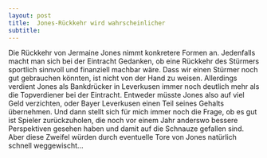 ```yaml
---
layout: post
title:  Jones-Rückkehr wird wahrscheinlicher
subtitle:  
---
```


Die Rückkehr von Jermaine Jones nimmt konkretere Formen an. Jedenfalls macht man sich bei der Eintracht Gedanken, ob eine Rückkehr des Stürmers sportlich sinnvoll und finanziell machbar wäre. Dass wir einen Stürmer noch gut gebrauchen könnten, ist nicht von der Hand zu weisen. Allerdings verdient Jones als Bankdrücker in Leverkusen immer noch deutlich mehr als die Topverdiener bei der Eintracht. Entweder müsste Jones also auf viel Geld verzichten, oder Bayer Leverkusen einen Teil seines Gehalts übernehmen. Und dann stellt sich für mich immer noch die Frage, ob es gut ist Spieler zurückzuholen, die noch vor einem Jahr anderswo bessere Perspektiven gesehen haben und damit auf die Schnauze gefallen sind. Aber diese Zweifel würden durch eventuelle Tore von Jones natürlich schnell weggewischt...


